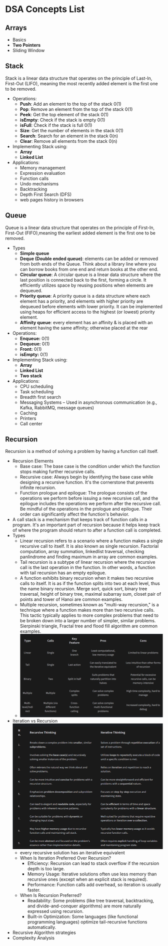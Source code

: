 # DSA Concepts List

## Arrays

- Basics
- **Two Pointers**
- Sliding Window

## Stack

Stack is a linear data structure that operates on the principle of Last-In, First-Out (LIFO),
meaning the most recently added element is the first one to be removed.

- Operations:
    - **Push**: Add an element to the top of the stack 0(1)
    - **Pop**: Remove an element from the top of the stack 0(1)
    - **Peek**: Get the top element of the stack 0(1)
    - **isEmpty**: Check if the stack is empty 0(1)
    - **isFull**: Check if the stack is full 0(1)
    - **Size**: Get the number of elements in the stack 0(1)
    - **Search**: Search for an element in the stack 0(n)
    - **Clear**: Remove all elements from the stack 0(n)
- Implementing Stack using:
    - **Array**
    - **Linked List**
- Applications:
    - Memory management
    - Expression evaluation
    - Function calls
    - Undo mechanisms
    - Backtracking
    - Depth First Search (DFS)
    - web pages history in browsers

## Queue

Queue is a linear data structure that operates on the principle of First-In, First-Out (FIFO),meaning the earliest
added element is the first one to be removed.

- Types
    - **Simple queue**
    - **Deque (Double ended queue)**: elements can be added or removed from both ends of the Queue. Think about a
      library line where you can borrow books from one end and return books at the other end.
    - **Circular queue**: A circular queue is a linear data structure where the last position is connected back to the
      first, forming a circle. It efficiently utilizes space by reusing positions when elements are dequeued.
    - **Priority queue**: A priority queue is a data structure where each element has a priority, and elements with
      higher priority are dequeued before elements with lower priority. It can be implemented using heaps for efficient
      access to the highest (or lowest) priority element.
    - **Affinity queue**: every element has an affinity & is placed with an element having the same affinity; otherwise
      placed at the rear
- Operations:
    - **Enqueue:** 0(1)
    - **Dequeue:** 0(1)
    - **Front:** 0(1)
    - **isEmpty:** 0(1)
- Implementing Stack using:
    - **Array**
    - **Linked List**
    - **Two stack**
- Applications:
    - CPU scheduling
    - Task scheduling
    - Breadth first search
    - Messaging Systems – Used in asynchronous communication (e.g., Kafka, RabbitMQ, message queues)
    - Caching
    - Printers
    - Call center

## Recursion

Recursion is a method of solving a problem by having a function call itself.

- Recursion Elements
    - Base case: The base case is the condition under which the function stops making further recursive calls.
    - Recursive case: Always begin by identifying the base case while designing a recursive function. It's the
      cornerstone that prevents infinite recursion.
    - Function prologue and epilogue: The prologue consists of the operations we perform before issuing a new recursive
      call, and the epilogue includes the operations we
      perform after the recursive call. Be mindful of the operations in the prologue and epilogue. Their order can
      significantly affect the function's behavior.
- A call stack is a mechanism that keeps track of function calls in a program. It's an important part of recursion
  because it helps keep track of where the program should return to after a function call is completed.
- Types
    - Linear recursion refers to a scenario where a function makes a single recursive call to itself. It is also known
      as single recursion. Factorial computation, array summation, linkedlist traversal, checking panlindrome and
      finding maximum in array are common examples.
    - Tail recursion is a subtype of linear recursion where the recursive call is the last operation in the function. In
      other words, a function with tail recursion has an empty epilogue.
    - A function exhibits binary recursion when it makes two recursive calls to itself. It is as if the function splits
      into two at each level, thus the name binary recursion. Merge sort, quick sort, binary tree traversal, height of
      binary tree, maximal subarray sum, closet pair of points and tower of Hanoi are common examples.
    - Multiple recursion, sometimes known as "multi-way recursion," is a technique where a function
      makes more than two recursive calls. This tactic typically applies to more complex problems that need to be
      broken down into a larger number of simpler, similar problems. Sierpinski triangle, Fractal tree and flood fill
      algorithm are common examples.
    - ![img_1.png](../resources/RecursionTypes.png)
- Iteration vs Recursion ![img.png](../resources/RecursionVsIteration.png)
    - every recursive solution has an iterative equivalent
    - When Is Iteration Preferred Over Recursion?
        - Efficiency: Recursion can lead to stack overflow if the recursion depth is too large.
        - Memory Usage: Iterative solutions often use less memory than recursive ones (except when an explicit stack is
          required).
        - Performance: Function calls add overhead, so iteration is usually faster.
    - When Is Recursion Preferred?
        - Readability: Some problems (like tree traversal, backtracking, and divide-and-conquer algorithms) are more
          naturally expressed using recursion.
        - Built-in Optimization: Some languages (like functional programming languages) optimize tail-recursive
          functions automatically.
- Recursive Algorithm strategies
- Complexity Analysis